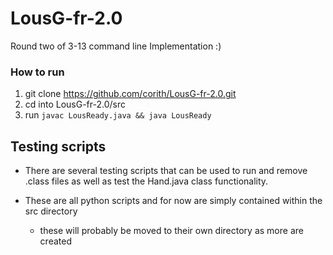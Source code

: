 # LousG-fr-2.0
Round two of 3-13 command line Implementation :)


### How to run

1. git clone https://github.com/corith/LousG-fr-2.0.git
2. cd into LousG-fr-2.0/src
3. run `javac LousReady.java && java LousReady`


## Testing scripts

- There are several testing scripts that can be used to run and remove .class files as well as test the Hand.java class functionality.

- These are all python scripts and for now are simply contained within the src directory
    - these will probably be moved to their own directory as more are created

